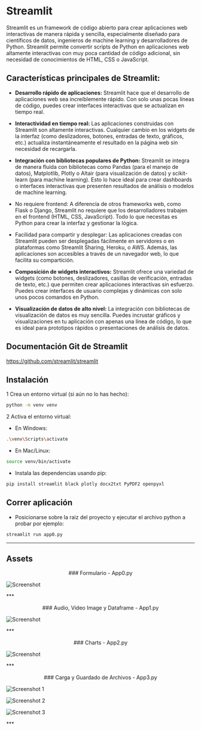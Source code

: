 # Streamlit

Streamlit es un framework de código abierto para crear aplicaciones web interactivas de manera rápida y sencilla, especialmente diseñado para científicos de datos, ingenieros de machine learning y desarrolladores de Python. Streamlit permite convertir scripts de Python en aplicaciones web altamente interactivas con muy poca cantidad de código adicional, sin necesidad de conocimientos de HTML, CSS o JavaScript.

## Características principales de Streamlit:

- **Desarrollo rápido de aplicaciones:** Streamlit hace que el desarrollo de aplicaciones web sea increíblemente rápido. Con solo unas pocas líneas de código, puedes crear interfaces interactivas que se actualizan en tiempo real.

- **Interactividad en tiempo real:** Las aplicaciones construidas con Streamlit son altamente interactivas. Cualquier cambio en los widgets de la interfaz (como deslizadores, botones, entradas de texto, gráficos, etc.) actualiza instantáneamente el resultado en la página web sin necesidad de recargarla.

- **Integración con bibliotecas populares de Python:** Streamlit se integra de manera fluida con bibliotecas como Pandas (para el manejo de datos), Matplotlib, Plotly o Altair (para visualización de datos) y scikit-learn (para machine learning). Esto lo hace ideal para crear dashboards o interfaces interactivas que presenten resultados de análisis o modelos de machine learning.

- No requiere frontend: A diferencia de otros frameworks web, como Flask o Django, Streamlit no requiere que los desarrolladores trabajen en el frontend (HTML, CSS, JavaScript). Todo lo que necesitas es Python para crear la interfaz y gestionar la lógica.

- Facilidad para compartir y desplegar: Las aplicaciones creadas con Streamlit pueden ser desplegadas fácilmente en servidores o en plataformas como Streamlit Sharing, Heroku, o AWS. Además, las aplicaciones son accesibles a través de un navegador web, lo que facilita su compartición.

- **Composición de widgets interactivos:** Streamlit ofrece una variedad de widgets (como botones, deslizadores, casillas de verificación, entradas de texto, etc.) que permiten crear aplicaciones interactivas sin esfuerzo. Puedes crear interfaces de usuario complejas y dinámicas con solo unos pocos comandos en Python.

- **Visualización de datos de alto nivel:** La integración con bibliotecas de visualización de datos es muy sencilla. Puedes incrustar gráficos y visualizaciones en tu aplicación con apenas una línea de código, lo que es ideal para prototipos rápidos o presentaciones de análisis de datos.

## Documentación Git de Streamlit

https://github.com/streamlit/streamlit

## Instalación

1 Crea un entorno virtual (si aún no lo has hecho):

```sh
python -m venv venv
```

2 Activa el entorno virtual:

- En Windows:

```sh
.\venv\Scripts\activate
```

- En Mac/Linux:

```sh
source venv/bin/activate
```

- Instala las dependencias usando pip:

```sh
pip install streamlit black plotly docx2txt PyPDF2 openpyxl
```

## Correr aplicación

- Posicionarse sobre la raiz del proyecto y ejecutar el archivo python a probar por ejemplo:

```sh
streamlit run app0.py
```
*** 

## Assets

<p align="center">
### Formulario - App0.py

![Screenshot](https://github.com/klintfox/streamlit_course/blob/main/assets/0.PNG?raw=true)

</p>
***

<p align="center">
### Audio, Video Image y Dataframe - App1.py

![Screenshot](https://github.com/klintfox/streamlit_course/blob/main/assets/1.PNG?raw=true)

</p>
***

<p align="center">
### Charts - App2.py

![Screenshot](https://github.com/klintfox/streamlit_course/blob/main/assets/2.PNG?raw=true)

</p>
***

<p align="center">
### Carga y Guardado de Archivos - App3.py

![Screenshot 1](https://github.com/klintfox/streamlit_course/blob/main/assets/3-0.PNG?raw=true)

![Screenshot 2](https://github.com/klintfox/streamlit_course/blob/main/assets/3-1.PNG?raw=true)

![Screenshot 3](https://github.com/klintfox/streamlit_course/blob/main/assets/3-2.PNG?raw=true)

</p>
***
